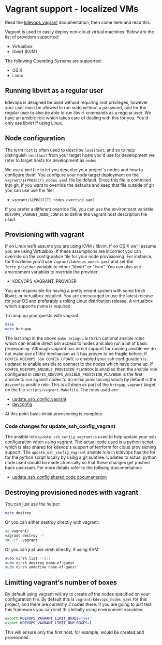 # Vagrant support - localized VMs

Read the [kdevops_vagrant](playbooks/roles/install_vagrant/README.md)
documentation, then come here and read this.

Vagrant is used to easily deploy non-cloud virtual machines. Below are
the list of providers supported:

  * Virtualbox
  * libvirt (KVM)

The following Operating Systems are supported:

  * OS X
  * Linux

## Running libvirt as a regular user

kdevops is designed be used without requiring root privileges, however your
user must be allowed to run sudo without a password, and for the regular
user to also be able to run libvirt commands as a regular user. We have an
ansible role which takes care of dealing with this for you. You'd only use
libvirt if using Linux.

## Node configuration

The term `host` is often used to describe `localhost`, and so to help
distinguish `localhost` from your target hosts you'd use for development we
refer to target hosts for development as `nodes`.

We use a yml file to let you describe your project's nodes and how to configure
them. You configure your node target deployment on the
``vagrant/${PROJECT}_nodes.yaml`` file by default. Since this file is commited
into git, if you want to override the defaults and keep that file outside of
git you can use use the file:

  * ``vagrant/${PROJECT}_nodes_override.yaml``

If you prefer a different override file, you can use the environment variable
``KDEVOPS_VAGRANT_NODE_CONFIG`` to define the vagrant host description file
used.

## Provisioning with vagrant

If on Linux we'll assume you are using KVM / libvirt. If on OS X we'll assume
you are using Virtualbox. If these assumptions are incorrect you can override
on the configuration file for your node provisioning. For instance, for this
demo you'd use `vagrant/kdevops_nodes.yaml` and set the `force_provider` variable
to either "libvirt" or "kvm". You can also use environment variables to
override the provider:

  * KDEVOPS_VAGRANT_PROVIDER

You are responsible for having a pretty recent system with some fresh
libvirt, or virtualbox installed. You are encouraged to use the latest release
for your OS and preferably a rolling Linux distribution release. A virtualbox
which supports nvme is required.

To ramp up your guests with vagrant:

```bash
make
make bringup
```

The last step in the above `make bringup` is to run optional ansible roles
which can enable direct ssh access to nodes and also run a bit of basic
provisioning. Although vagrant has direct support for running ansible we do
not make use of this mechanism as it has proven to be fragile before. If
`CONFIG_KDEVOPS_SSH_CONFIG_UPDATE` is enabled your ssh configuration
is updated to enable ansible to connect to the nodes which have come up. If
`CONFIG_KDEVOPS_ANSIBLE_PROVISION_PLAYBOOK` is enabled then the ansible
role configured in `CONFIG_KDEVOPS_ANSIBLE_PROVISION_PLAYBOOK` is the first
ansible to run against nodes to do initial provisioning which by default is the
`devconfig` ansible role. This is all done as part of the `bringup_vagrant`
target on the file `scripts/vagrant.Makefile`. The roles used are:

  * [update_ssh_config_vagrant](playbooks/roles/update_ssh_config_vagrant/README.md)
  * [devconfig](playbooks/roles/devconfig/README.md)

At this point basic initial provisioning is complete.

### Code changes for update_ssh_config_vagrant

The ansible role `update_ssh_config_vagrant` is used to help update your
ssh configuration when using vagrant. The actual code used is a python
script which is also shared for kdevop's support of terrform for cloud
provisioning support. The `update_ssh_config_vagrant` ansible role in
kdevops has the for for the python script locally by using a git subtree.
Updates to actual python code used should be made atomically so that these
changes get pushed back upstream. For more details refer to the follwing
documentation:

  * [update_ssh_config shared code documentation](playbooks/roles/update_ssh_config_vagrant/update_ssh_config/README.md)

## Destroying provisioned nodes with vagrant

You can just use the helper:

```bash
make destroy
```

Or you can either destroy directly with vagrant:

```bash
cd vagrant/
vagrant destroy -f
rm -rf .vagrant
```

Or you can just use virsh directly, if using KVM:

```bash
sudo virsh list --all
sudo virsh destroy name-of-guest
sudo virsh undefine name-of-guest
```

## Limitting vagrant's number of boxes

By default using vagrant will try to create *all* the nodes specified on
your configuration file. By default this is `vagrant/kdevops_nodes.yaml` for
this project, and there are currently 2 nodes there. If you are going to just
test this framework you can limit this initially using environment variables:

```bash
export KDEVOPS_VAGRANT_LIMIT_BOXES="yes"
export KDEVOPS_VAGRANT_LIMIT_NUM_BOXES=1
```

This will ensure only the first host, for example, would be created and
provisioned.
